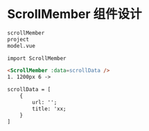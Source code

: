 # ScrollMember 组件设计

```html
scrollMember
project
model.vue

import ScrollMember

<ScrollMember :data=scrollData />
1. 1200px 6 -> 

scrollData = [
    {
        url: '';
        title: 'xx;
    }
]
```
